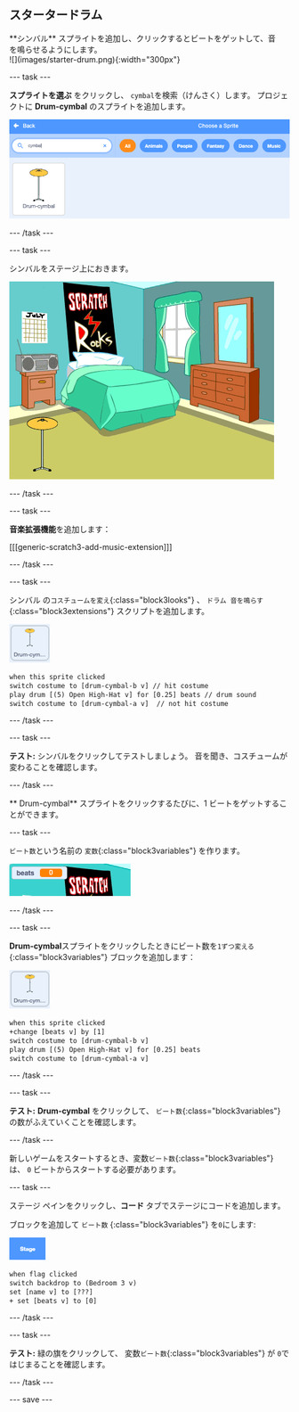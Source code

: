 ## スタータードラム

<div style="display: flex; flex-wrap: wrap">
<div style="flex-basis: 200px; flex-grow: 1; margin-right: 15px;">
**シンバル** スプライトを追加し、クリックするとビートをゲットして、音を鳴らせるようにします。
</div>
<div>
![](images/starter-drum.png){:width="300px"}
</div>
</div>

--- task ---

**スプライトを選ぶ** をクリックし、 `cymbal`を検索（けんさく）します。 プロジェクトに **Drum-cymbal** のスプライトを追加します。

![](images/cymbal-gallery.png)

--- /task ---

--- task ---

シンバルをステージ上におきます。

![](images/cymbal-stage.png)

--- /task ---

--- task ---

**音楽拡張機能**を追加します：

[[[generic-scratch3-add-music-extension]]]

--- /task ---

--- task ---

シンバル の`コスチュームを変え`{:class="block3looks"} 、 `ドラム 音を鳴らす`{:class="block3extensions"} スクリプトを追加します。

![](images/cymbal-icon.png)

```blocks3
when this sprite clicked
switch costume to [drum-cymbal-b v] // hit costume
play drum [(5) Open High-Hat v] for [0.25] beats // drum sound
switch costume to [drum-cymbal-a v]  // not hit costume
```

--- /task ---

--- task ---

**テスト:** シンバルをクリックしてテストしましょう。 音を聞き、コスチュームが変わることを確認します。

--- /task ---

** Drum-cymbal** スプライトをクリックするたびに、1 ビートをゲットすることができます。

--- task ---

`ビート数`という名前の `変数`{:class="block3variables"} を作ります。

![](images/beats-variable.png)

--- /task ---

--- task ---

**Drum-cymbal**スプライトをクリックしたときにビート数を`1ずつ変える`{:class="block3variables"} ブロックを追加します：

![](images/cymbal-icon.png)

```blocks3
when this sprite clicked
+change [beats v] by [1]
switch costume to [drum-cymbal-b v]
play drum [(5) Open High-Hat v] for [0.25] beats 
switch costume to [drum-cymbal-a v]
```

--- /task ---

--- task ---

**テスト:** **Drum-cymbal** をクリックして、 `ビート数`{:class="block3variables"} の数がふえていくことを確認します。

--- /task ---

新しいゲームをスタートするとき、変数`ビート数`{:class="block3variables"} は、 `0` ビートからスタートする必要があります。

--- task ---

ステージ ペインをクリックし、**コード** タブでステージにコードを追加します。

ブロックを追加して `ビート数` {:class="block3variables"} を`0`にします:

![](images/stage-icon.png)

```blocks3
when flag clicked
switch backdrop to (Bedroom 3 v) 
set [name v] to [???] 
+ set [beats v] to [0]
```
--- /task ---

--- task ---

**テスト:** 緑の旗をクリックして、 変数`ビート数`{:class="block3variables"} が `0`ではじまることを確認します。

--- /task ---

--- save ---
